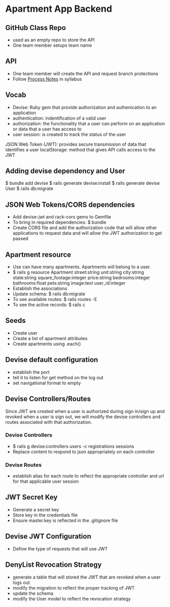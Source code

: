 # Apartment App Backend
## GitHub Class Repo
- used as an empty repo to store the API
- One team member setups team name
## API
- One team member will create the API and request branch protections
- Follow [Process Notes](https://github.com/learn-academy-2023-charlie/syllabus/blob/main/apartment-app/backend/devise.md) in syllabus

## Vocab
- Devise: Ruby gem that provide authorization and authenication to an application
- authentication: indentification of a valid user
- authorization: the functionality that a user can perform on an application or data that a user has access to 
- user session: is created to track the status of the user

JSON Web Token (JWT): provides secure transmission of data that identifies a user
localStorage: method that gives API calls access to the JWT

## Adding devise dependency and User
$ bundle add devise
$ rails generate devise:install
$ rails generate devise User
$ rails db:migrate

## JSON Web Tokens/CORS dependencies
- Add devise-jwt and rack-cors gems to Gemfile
- To bring in required dependencies: $ bundle
- Create CORS file and add the authorization code that will allow other applications to request data and will allow the JWT authorization to get passed

## Apartment resource
- Use can have many apartments. Apartments will belong to a user.
- $ rails g resource Apartment street:string unit:string city:string state:string square_footage:integer price:string bedrooms:integer bathrooms:float pets:string image:text user_id:integer
- Establish the associations
- Update schema: $ rails db:migrate
- To see available routes: $ rails routes -E
- To see the active records: $ rails c

## Seeds
- Create user
- Create a list of apartment attributes
- Create apartments using .each()

## Devise default configuration
- establish the port
- tell it to listen for get method on the log out
- set navigational format to empty    

## Devise Controllers/Routes
Since JWT are created when a user is authorized during sign in/sign up and revoked when a user is sign out, we will modify the devise controllers and routes associated with that authorization.
### Devise Controllers
- $ rails g devise:controllers users -c registrations sessions
- Replace content to respond to json appropriately on each controller
### Devise Routes
- establish alias for each route to reflect the appropriate controller and url for that applicable user session

## JWT Secret Key
- Generate a secret key
- Store key in the credentials file
- Ensure master.key is reflected in the .gitignore file

## Devise JWT Configuration
- Define the type of requests that will use JWT

## DenyList Revocation Strategy
- generate a table that will stored the JWT that are revoked when a user logs out
- modify the migration to reflect the proper tracking of JWT
- update the schema
- modify the User model to reflect the revocation strategy